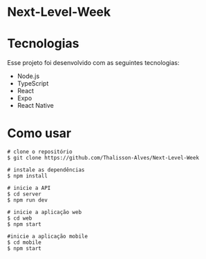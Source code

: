 # Next-Level-Week

# Tecnologias
Esse projeto foi desenvolvido com as seguintes tecnologias:
- Node.js
- TypeScript
- React
- Expo
- React Native

# Como usar
```
# clone o repositório
$ git clone https://github.com/Thalisson-Alves/Next-Level-Week

# instale as dependências
$ npm install

# inicie a API
$ cd server
$ npm run dev

# inicie a aplicação web
$ cd web
$ npm start

#inicie a aplicação mobile
$ cd mobile
$ npm start
```